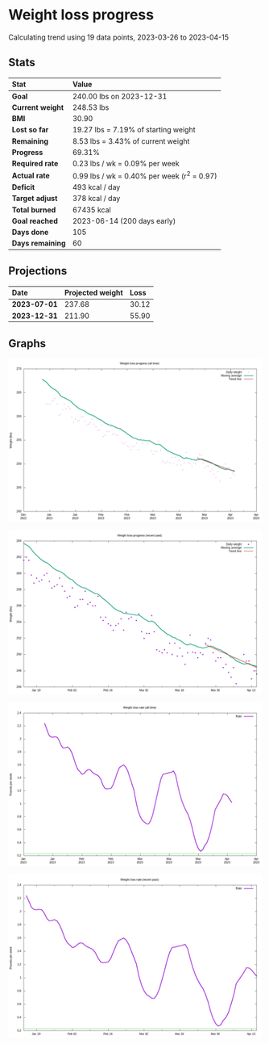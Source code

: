 # Weight loss progress

Calculating trend using 19 data points, 2023-03-26 to 2023-04-15

## Stats

Stat|Value
:-|:-
**Goal**|240.00 lbs on 2023-12-31
**Current weight**|248.53 lbs
**BMI**|30.90
**Lost so far**|19.27 lbs =  7.19% of starting weight
**Remaining**|8.53 lbs =  3.43% of current  weight
**Progress**|69.31%
**Required rate**|0.23 lbs / wk = 0.09% per week
**Actual rate**|0.99 lbs / wk = 0.40% per week  (r<sup>2</sup> = 0.97)
**Deficit**|493 kcal / day
**Target adjust**|378 kcal / day
**Total burned**|67435 kcal
**Goal reached**|2023-06-14 (200 days early)
**Days done**|105
**Days remaining**|60

## Projections

Date|Projected weight|Loss
:-|:-|:-
**2023-07-01**|237.68|30.12
**2023-12-31**|211.90|55.90

## Graphs

![](weight-graph-alltime.png)

![](weight-graph-recent.png)

![](rate-graph-alltime.png)

![](rate-graph-recent.png)
